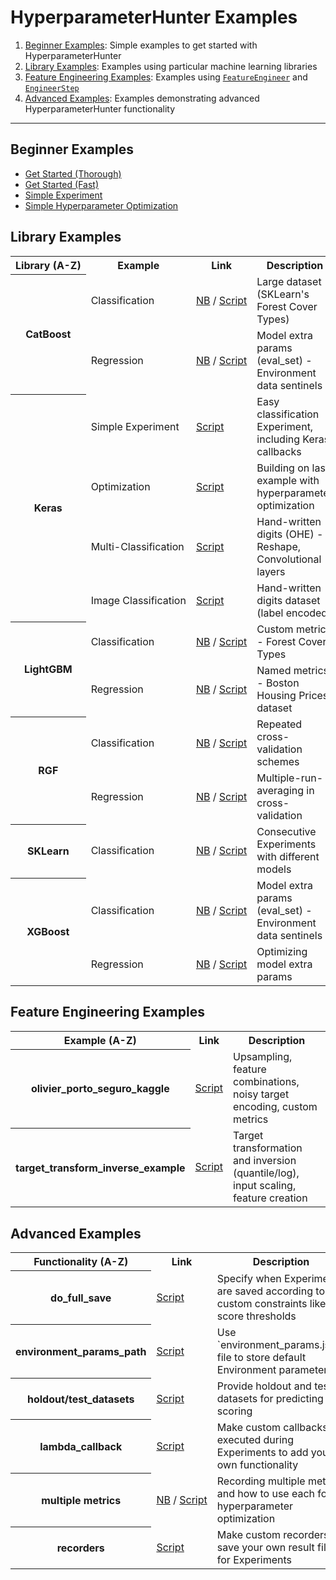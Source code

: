 # HyperparameterHunter Examples

1. [Beginner Examples](#beginner-examples): Simple examples to get started with HyperparameterHunter
2. [Library Examples](#library-examples): Examples using particular machine learning libraries
3. [Feature Engineering Examples](#feature-engineering-examples): Examples using 
   [`FeatureEngineer`](https://hyperparameter-hunter.readthedocs.io/en/latest/source/hyperparameter_hunter.html#hyperparameter_hunter.feature_engineering.FeatureEngineer) 
   and [`EngineerStep`](https://hyperparameter-hunter.readthedocs.io/en/latest/source/hyperparameter_hunter.html#hyperparameter_hunter.feature_engineering.EngineerStep)
4. [Advanced Examples](#advanced-examples): Examples demonstrating advanced HyperparameterHunter functionality

----

## Beginner Examples

<a name="beginner-examples"/>

* [Get Started (Thorough)](extended_example.ipynb)
* [Get Started (Fast)](functionality_example.py)
* [Simple Experiment](simple_experiment_example.py)
* [Simple Hyperparameter Optimization](simple_optimization_example.py)

## Library Examples

<a name="library-examples"/>

<table>
    <tr>
        <th nowrap>Library (A-Z)</th>
        <th nowrap>Example</th>
        <th nowrap>Link</th>
        <th nowrap>Description</th>
    </tr>
    <tr>
        <th rowspan=2 nowrap>CatBoost</th>
        <td nowrap>Classification</td>
        <td nowrap>
            <a href="catboost_examples/classification.ipynb">NB</a>
            /
            <a href="catboost_examples/classification.py">Script</a>
        </td>
        <td>Large dataset (SKLearn's Forest Cover Types)</td>
    </tr>
    <tr>
        <td nowrap>Regression</td>
        <td nowrap>
            <a href="catboost_examples/regression.ipynb">NB</a>
            /
            <a href="catboost_examples/regression.py">Script</a>
        </td>
        <td>Model extra params (eval_set) - Environment data sentinels</td>    
    </tr>
    <tr>
        <th rowspan=4 nowrap>Keras</th>
        <td nowrap>Simple Experiment</td>
        <td nowrap>
            <a href="keras_examples/experiment_example.py">Script</a>
        </td>
        <td>Easy classification Experiment, including Keras callbacks</td>
    </tr>
    <tr>
        <td nowrap>Optimization</td>
        <td nowrap>
            <a href="keras_examples/optimization_example.py">Script</a>
        </td>
        <td>Building on last example with hyperparameter optimization</td>    
    </tr>
    <tr>
        <td nowrap>Multi-Classification</td>
        <td nowrap>
            <a href="keras_examples/multi_classification_example.py">Script</a>
        </td>
        <td>Hand-written digits (OHE) - Reshape, Convolutional layers</td>
    </tr>
    <tr>
        <td nowrap>Image Classification</td>
        <td nowrap>
            <a href="keras_examples/image_classification_example.py">Script</a>
        </td>
        <td>Hand-written digits dataset (label encoded)</td>    
    </tr>
    <tr>
        <th rowspan=2 nowrap>LightGBM</th>
        <td nowrap>Classification</td>
        <td nowrap>
            <a href="lightgbm_examples/classification.ipynb">NB</a>
            /
            <a href="lightgbm_examples/classification.py">Script</a>
        </td>
        <td>Custom metrics - Forest Cover Types</td>
    </tr>
    <tr>
        <td nowrap>Regression</td>
        <td nowrap>
            <a href="lightgbm_examples/regression.ipynb">NB</a>
            /
            <a href="lightgbm_examples/regression.py">Script</a>
        </td>
        <td>Named metrics - Boston Housing Prices dataset</td>    
    </tr>
    <tr>
        <th rowspan=2 nowrap>RGF</th>
        <td nowrap>Classification</td>
        <td nowrap>
            <a href="rgf_examples/classification.ipynb">NB</a>
            /
            <a href="rgf_examples/classification.py">Script</a>
        </td>
        <td>Repeated cross-validation schemes</td>
    </tr>
    <tr>
        <td nowrap>Regression</td>
        <td nowrap>
            <a href="rgf_examples/regression.ipynb">NB</a>
            /
            <a href="rgf_examples/regression.py">Script</a>
        </td>
        <td>Multiple-run-averaging in cross-validation</td>    
    </tr>
    <tr>
        <th rowspan=1 nowrap>SKLearn</th>
        <td nowrap>Classification</td>
        <td nowrap>
            <a href="sklearn_examples/classification.ipynb">NB</a>
            /
            <a href="sklearn_examples/classification.py">Script</a>
        </td>
        <td>Consecutive Experiments with different models</td>
    </tr>
    <tr>
        <th rowspan=2 nowrap>XGBoost</th>
        <td nowrap>Classification</td>
        <td nowrap>
            <a href="xgboost_examples/classification.ipynb">NB</a>
            /
            <a href="xgboost_examples/classification.py">Script</a>
        </td>
        <td>Model extra params (eval_set) - Environment data sentinels</td>
    </tr>
    <tr>
        <td nowrap>Regression</td>
        <td nowrap>
            <a href="xgboost_examples/regression.ipynb">NB</a>
            /
            <a href="xgboost_examples/regression.py">Script</a>
        </td>
        <td>Optimizing model extra params</td>
    </tr>
</table>

## Feature Engineering Examples

<a name="feature-engineering-examples"/>

<table>
    <tr>
        <th nowrap>Example (A-Z)</th>
        <th nowrap>Link</th>
        <th nowrap>Description</th>
    </tr>
    <tr>
        <th nowrap>olivier_porto_seguro_kaggle</th>
        <td nowrap>
            <a href="feature_engineering_examples/olivier_porto_seguro_kaggle.py">Script</a>
        </td>
        <td>Upsampling, feature combinations, noisy target encoding, custom metrics</td>
    </tr>
    <tr>
        <th nowrap>target_transform_inverse_example</th>
        <td nowrap>
            <a href="feature_engineering_examples/target_transform_inverse_example.py">Script</a>
        </td>
        <td>Target transformation and inversion (quantile/log), input scaling, feature creation</td>
    </tr>
</table>

## Advanced Examples

<a name="advanced-examples"/>

<table>
    <tr>
        <th nowrap>Functionality (A-Z)</th>
        <th nowrap>Link</th>
        <th nowrap>Description</th>
    </tr>
    <tr>
        <th nowrap>do_full_save</th>
        <td nowrap>
            <a href="advanced_examples/do_full_save_example.py">Script</a>
        </td>
        <td>Specify when Experiments are saved according to custom constraints like score thresholds</td>
    </tr>
    <tr>
        <th nowrap>environment_params_path</th>
        <td nowrap>
            <a href="advanced_examples/environment_params_path_example.py">Script</a>
        </td>
        <td>Use `environment_params.json` file to store default Environment parameters</td>
    </tr>
    <tr>
        <th nowrap>holdout/test_datasets</th>
        <td nowrap>
            <a href="advanced_examples/holdout_test_datasets_example.py">Script</a>
        </td>
        <td>Provide holdout and test datasets for predicting and scoring</td>
    </tr>
    <tr>
        <th nowrap>lambda_callback</th>
        <td nowrap>
            <a href="advanced_examples/lambda_callback_example.py">Script</a>
        </td>
        <td>Make custom callbacks executed during Experiments to add your own functionality</td>
    </tr>
    <tr>
        <th nowrap>multiple metrics</th>
        <td nowrap>
            <a href="advanced_examples/multi_metric_example.ipynb">NB</a>
            /
            <a href="advanced_examples/multi_metric_example.py">Script</a>
        </td>
        <td>Recording multiple metrics and how to use each for hyperparameter optimization</td>
    </tr>
    <tr>
        <th nowrap>recorders</th>
        <td nowrap>
            <a href="advanced_examples/recorder_example.py">Script</a>
        </td>
        <td>Make custom recorders to save your own result files for Experiments</td>
    </tr>
</table>